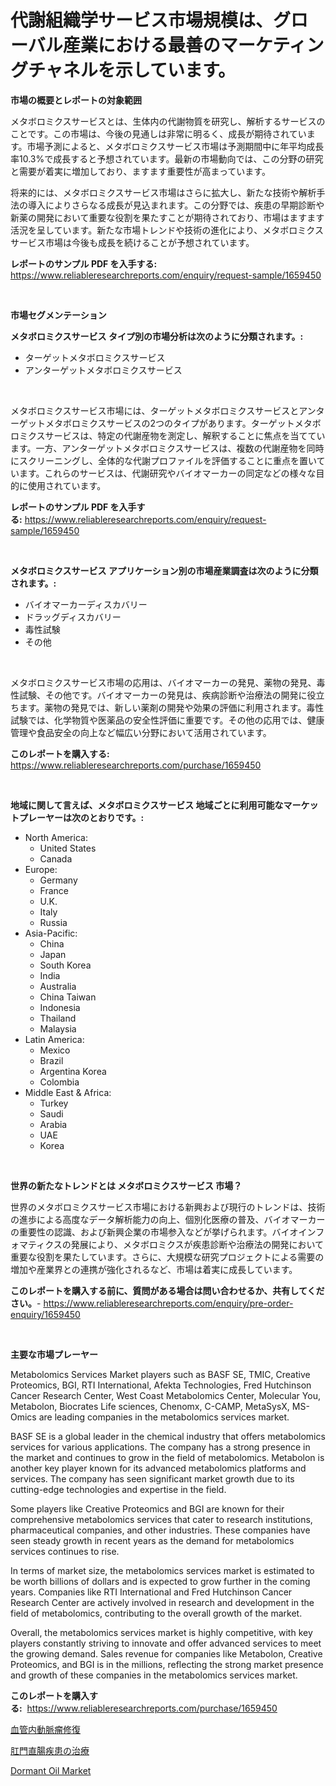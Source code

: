 <p><h1>代謝組織学サービス市場規模は、グローバル産業における最善のマーケティングチャネルを示しています。</h1></p><p><strong>市場の概要とレポートの対象範囲</strong></p>
<p><p>メタボロミクスサービスとは、生体内の代謝物質を研究し、解析するサービスのことです。この市場は、今後の見通しは非常に明るく、成長が期待されています。市場予測によると、メタボロミクスサービス市場は予測期間中に年平均成長率10.3%で成長すると予想されています。最新の市場動向では、この分野の研究と需要が着実に増加しており、ますます重要性が高まっています。</p><p>将来的には、メタボロミクスサービス市場はさらに拡大し、新たな技術や解析手法の導入によりさらなる成長が見込まれます。この分野では、疾患の早期診断や新薬の開発において重要な役割を果たすことが期待されており、市場はますます活況を呈しています。新たな市場トレンドや技術の進化により、メタボロミクスサービス市場は今後も成長を続けることが予想されています。</p></p>
<p><strong>レポートのサンプル PDF を入手する:</strong> <a href="https://www.reliableresearchreports.com/enquiry/request-sample/1659450">https://www.reliableresearchreports.com/enquiry/request-sample/1659450</a></p>
<p>&nbsp;</p>
<p><strong>市場セグメンテーション</strong></p>
<p><strong>メタボロミクスサービス タイプ別の市場分析は次のように分類されます。:</strong></p>
<p><ul><li>ターゲットメタボロミクスサービス</li><li>アンターゲットメタボロミクスサービス</li></ul></p>
<p>&nbsp;</p>
<p><p>メタボロミクスサービス市場には、ターゲットメタボロミクスサービスとアンターゲットメタボロミクスサービスの2つのタイプがあります。ターゲットメタボロミクスサービスは、特定の代謝産物を測定し、解釈することに焦点を当てています。一方、アンターゲットメタボロミクスサービスは、複数の代謝産物を同時にスクリーニングし、全体的な代謝プロファイルを評価することに重点を置いています。これらのサービスは、代謝研究やバイオマーカーの同定などの様々な目的に使用されています。</p></p>
<p><strong>レポートのサンプル PDF を入手する:</strong>&nbsp;<a href="https://www.reliableresearchreports.com/enquiry/request-sample/1659450">https://www.reliableresearchreports.com/enquiry/request-sample/1659450</a></p>
<p>&nbsp;</p>
<p><strong> メタボロミクスサービス アプリケーション別の市場産業調査は次のように分類されます。:</strong></p>
<p><ul><li>バイオマーカーディスカバリー</li><li>ドラッグディスカバリー</li><li>毒性試験</li><li>その他</li></ul></p>
<p>&nbsp;</p>
<p><p>メタボロミクスサービス市場の応用は、バイオマーカーの発見、薬物の発見、毒性試験、その他です。バイオマーカーの発見は、疾病診断や治療法の開発に役立ちます。薬物の発見では、新しい薬剤の開発や効果の評価に利用されます。毒性試験では、化学物質や医薬品の安全性評価に重要です。その他の応用では、健康管理や食品安全の向上など幅広い分野において活用されています。</p></p>
<p><strong>このレポートを購入する:</strong>&nbsp; <a href="https://www.reliableresearchreports.com/purchase/1659450">https://www.reliableresearchreports.com/purchase/1659450</a></p>
<p>&nbsp;</p>
<p><strong>地域に関して言えば、メタボロミクスサービス 地域ごとに利用可能なマーケットプレーヤーは次のとおりです。:</strong></p>
<p><ul>
    <li>
        North America:
        <ul>
            <li>United States</li>
            <li>Canada</li>
        </ul>
    </li>
    <li>
        Europe:
        <ul>
            <li>Germany</li>
            <li>France</li>
            <li>U.K.</li>
            <li>Italy</li>
            <li>Russia</li>
        </ul>
    </li>
    <li>
        Asia-Pacific:
        <ul>
            <li>China</li>
            <li>Japan</li>
            <li>South Korea</li>
            <li>India</li>
            <li>Australia</li>
            <li>China Taiwan</li>
            <li>Indonesia</li>
            <li>Thailand</li>
            <li>Malaysia</li>
        </ul>
    </li>
    <li>
        Latin America:
        <ul>
            <li>Mexico</li>
            <li>Brazil</li>
            <li>Argentina Korea</li>
            <li>Colombia</li>
        </ul>
    </li>
    <li>
        Middle East & Africa:
        <ul>
            <li>Turkey</li>
            <li>Saudi</li>
            <li>Arabia</li>
            <li>UAE</li>
            <li>Korea</li>
        </ul>
    </li>
    </ul></p>
<p>&nbsp;</p>
<p><strong>世界の新たなトレンドとは メタボロミクスサービス 市場？</strong></p>
<p><p>世界のメタボロミクスサービス市場における新興および現行のトレンドは、技術の進歩による高度なデータ解析能力の向上、個別化医療の普及、バイオマーカーの重要性の認識、および新興企業の市場参入などが挙げられます。バイオインフォマティクスの発展により、メタボロミクスが疾患診断や治療法の開発において重要な役割を果たしています。さらに、大規模な研究プロジェクトによる需要の増加や産業界との連携が強化されるなど、市場は着実に成長しています。</p></p>
<p><strong>このレポートを購入する前に、質問がある場合は問い合わせるか、共有してください。</strong>- <a href="https://www.reliableresearchreports.com/enquiry/pre-order-enquiry/1659450">https://www.reliableresearchreports.com/enquiry/pre-order-enquiry/1659450</a></p>
<p>&nbsp;</p>
<p><strong>主要な市場プレーヤー</strong></p>
<p><p>Metabolomics Services Market players such as BASF SE, TMIC, Creative Proteomics, BGI, RTI International, Afekta Technologies, Fred Hutchinson Cancer Research Center, West Coast Metabolomics Center, Molecular You, Metabolon, Biocrates Life sciences, Chenomx, C-CAMP, MetaSysX, MS-Omics are leading companies in the metabolomics services market.</p><p>BASF SE is a global leader in the chemical industry that offers metabolomics services for various applications. The company has a strong presence in the market and continues to grow in the field of metabolomics. Metabolon is another key player known for its advanced metabolomics platforms and services. The company has seen significant market growth due to its cutting-edge technologies and expertise in the field.</p><p>Some players like Creative Proteomics and BGI are known for their comprehensive metabolomics services that cater to research institutions, pharmaceutical companies, and other industries. These companies have seen steady growth in recent years as the demand for metabolomics services continues to rise.</p><p>In terms of market size, the metabolomics services market is estimated to be worth billions of dollars and is expected to grow further in the coming years. Companies like RTI International and Fred Hutchinson Cancer Research Center are actively involved in research and development in the field of metabolomics, contributing to the overall growth of the market.</p><p>Overall, the metabolomics services market is highly competitive, with key players constantly striving to innovate and offer advanced services to meet the growing demand. Sales revenue for companies like Metabolon, Creative Proteomics, and BGI is in the millions, reflecting the strong market presence and growth of these companies in the metabolomics services market.</p></p>
<p><strong>このレポートを購入する:</strong>&nbsp;&nbsp;<a href="https://www.reliableresearchreports.com/purchase/1659450">https://www.reliableresearchreports.com/purchase/1659450</a></p>
<p><p><a href="https://github.com/marbadji/Market-Research-Report-List-1/blob/main/595721512664.md">血管内動脈瘤修復</a></p><p><a href="https://github.com/KaydenJohns1964/Market-Research-Report-List-1/blob/main/408064512665.md">肛門直腸疾患の治療</a></p><p><a href="https://circular-yam-9b9.notion.site/Insights-into-Dormant-Oil-Market-Size-Analysing-Market-Share-Trends-and-Growth-from-2024-to-2031-69ab8550a6c9423692ea48295226b58e">Dormant Oil Market</a></p></p>